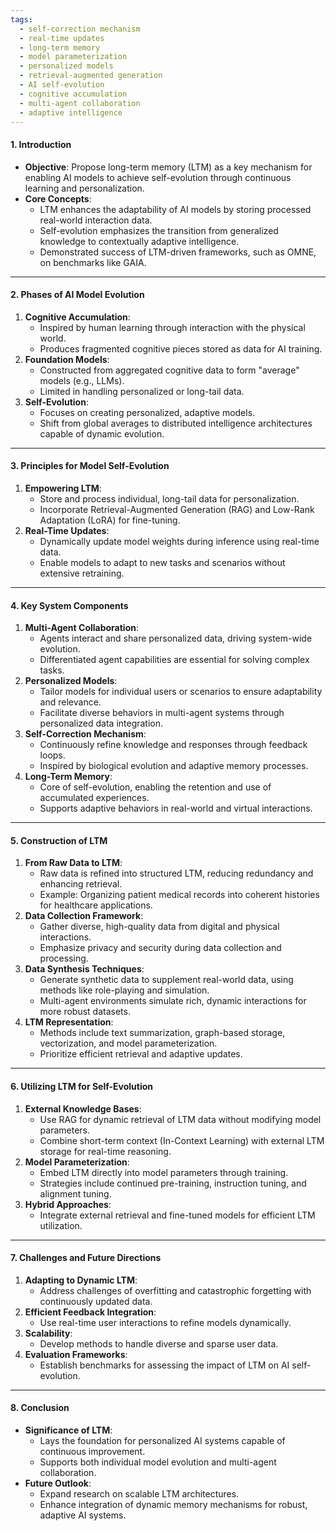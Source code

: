 ```yaml
---
tags:
  - self-correction mechanism
  - real-time updates
  - long-term memory
  - model parameterization
  - personalized models
  - retrieval-augmented generation
  - AI self-evolution
  - cognitive accumulation
  - multi-agent collaboration
  - adaptive intelligence
---
```

#### **1. Introduction**

- **Objective**: Propose long-term memory (LTM) as a key mechanism for enabling AI models to achieve self-evolution through continuous learning and personalization.
- **Core Concepts**:
  - LTM enhances the adaptability of AI models by storing processed real-world interaction data.
  - Self-evolution emphasizes the transition from generalized knowledge to contextually adaptive intelligence.
  - Demonstrated success of LTM-driven frameworks, such as OMNE, on benchmarks like GAIA.

---

#### **2. Phases of AI Model Evolution**

1. **Cognitive Accumulation**:
   - Inspired by human learning through interaction with the physical world.
   - Produces fragmented cognitive pieces stored as data for AI training.
2. **Foundation Models**:
   - Constructed from aggregated cognitive data to form "average" models (e.g., LLMs).
   - Limited in handling personalized or long-tail data.
3. **Self-Evolution**:
   - Focuses on creating personalized, adaptive models.
   - Shift from global averages to distributed intelligence architectures capable of dynamic evolution.

---

#### **3. Principles for Model Self-Evolution**

1. **Empowering LTM**:
   - Store and process individual, long-tail data for personalization.
   - Incorporate Retrieval-Augmented Generation (RAG) and Low-Rank Adaptation (LoRA) for fine-tuning.
2. **Real-Time Updates**:
   - Dynamically update model weights during inference using real-time data.
   - Enable models to adapt to new tasks and scenarios without extensive retraining.

---

#### **4. Key System Components**

1. **Multi-Agent Collaboration**:
   - Agents interact and share personalized data, driving system-wide evolution.
   - Differentiated agent capabilities are essential for solving complex tasks.
2. **Personalized Models**:
   - Tailor models for individual users or scenarios to ensure adaptability and relevance.
   - Facilitate diverse behaviors in multi-agent systems through personalized data integration.
3. **Self-Correction Mechanism**:
   - Continuously refine knowledge and responses through feedback loops.
   - Inspired by biological evolution and adaptive memory processes.
4. **Long-Term Memory**:
   - Core of self-evolution, enabling the retention and use of accumulated experiences.
   - Supports adaptive behaviors in real-world and virtual interactions.

---

#### **5. Construction of LTM**

1. **From Raw Data to LTM**:
   - Raw data is refined into structured LTM, reducing redundancy and enhancing retrieval.
   - Example: Organizing patient medical records into coherent histories for healthcare applications.
2. **Data Collection Framework**:
   - Gather diverse, high-quality data from digital and physical interactions.
   - Emphasize privacy and security during data collection and processing.
3. **Data Synthesis Techniques**:
   - Generate synthetic data to supplement real-world data, using methods like role-playing and simulation.
   - Multi-agent environments simulate rich, dynamic interactions for more robust datasets.
4. **LTM Representation**:
   - Methods include text summarization, graph-based storage, vectorization, and model parameterization.
   - Prioritize efficient retrieval and adaptive updates.

---

#### **6. Utilizing LTM for Self-Evolution**

1. **External Knowledge Bases**:
   - Use RAG for dynamic retrieval of LTM data without modifying model parameters.
   - Combine short-term context (In-Context Learning) with external LTM storage for real-time reasoning.
2. **Model Parameterization**:
   - Embed LTM directly into model parameters through training.
   - Strategies include continued pre-training, instruction tuning, and alignment tuning.
3. **Hybrid Approaches**:
   - Integrate external retrieval and fine-tuned models for efficient LTM utilization.

---

#### **7. Challenges and Future Directions**

1. **Adapting to Dynamic LTM**:
   - Address challenges of overfitting and catastrophic forgetting with continuously updated data.
2. **Efficient Feedback Integration**:
   - Use real-time user interactions to refine models dynamically.
3. **Scalability**:
   - Develop methods to handle diverse and sparse user data.
4. **Evaluation Frameworks**:
   - Establish benchmarks for assessing the impact of LTM on AI self-evolution.

---

#### **8. Conclusion**

- **Significance of LTM**:
  - Lays the foundation for personalized AI systems capable of continuous improvement.
  - Supports both individual model evolution and multi-agent collaboration.
- **Future Outlook**:
  - Expand research on scalable LTM architectures.
  - Enhance integration of dynamic memory mechanisms for robust, adaptive AI systems.

